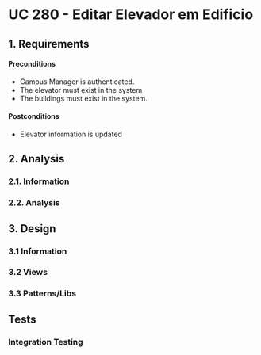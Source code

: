 # UC 280 - Editar Elevador em Edificio

## 1. Requirements


#### Preconditions
* Campus Manager is authenticated.
* The elevator must exist in the system
* The buildings must exist in the system.


#### Postconditions
* Elevator information is updated


## 2. Analysis

### 2.1. Information

### 2.2. Analysis

## 3. Design

### 3.1 Information

### 3.2 Views

### 3.3 Patterns/Libs

## Tests

### Integration Testing